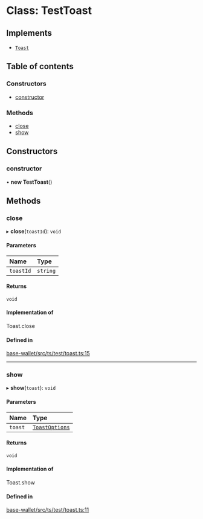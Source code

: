 # Class: TestToast

## Implements

- [`Toast`](../interfaces/Toast.md)

## Table of contents

### Constructors

- [constructor](TestToast.md#constructor)

### Methods

- [close](TestToast.md#close)
- [show](TestToast.md#show)

## Constructors

### constructor

• **new TestToast**()

## Methods

### close

▸ **close**(`toastId`): `void`

#### Parameters

| Name | Type |
| :------ | :------ |
| `toastId` | `string` |

#### Returns

`void`

#### Implementation of

Toast.close

#### Defined in

[base-wallet/src/ts/test/toast.ts:15](https://gitlab.com/i3-market/code/wp3/t3.2/i3m-wallet-monorepo/-/blob/cc22f64/packages/base-wallet/src/ts/test/toast.ts#L15)

___

### show

▸ **show**(`toast`): `void`

#### Parameters

| Name | Type |
| :------ | :------ |
| `toast` | [`ToastOptions`](../interfaces/ToastOptions.md) |

#### Returns

`void`

#### Implementation of

Toast.show

#### Defined in

[base-wallet/src/ts/test/toast.ts:11](https://gitlab.com/i3-market/code/wp3/t3.2/i3m-wallet-monorepo/-/blob/cc22f64/packages/base-wallet/src/ts/test/toast.ts#L11)
